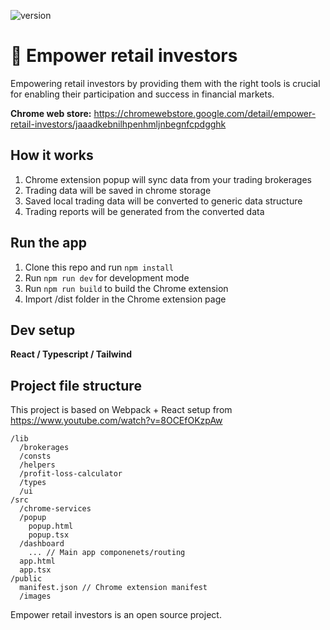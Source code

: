 ![version](https://img.shields.io/badge/version-0.0.16-green.svg)

# 🚀 Empower retail investors
Empowering retail investors by providing them with the right tools is crucial for enabling their participation and success in financial markets.

**Chrome web store:** https://chromewebstore.google.com/detail/empower-retail-investors/jaaadkebnilhpenhmljnbegnfcpdgghk

## How it works
1. Chrome extension popup will sync data from your trading brokerages
2. Trading data will be saved in chrome storage
3. Saved local trading data will be converted to generic data structure
4. Trading reports will be generated from the converted data


## Run the app
1. Clone this repo and run `npm install`
2. Run `npm run dev` for development mode
3. Run `npm run build` to build the Chrome extension
4. Import /dist folder in the Chrome extension page

## Dev setup
**React / Typescript / Tailwind**


## Project file structure
This project is based on Webpack + React setup from https://www.youtube.com/watch?v=8OCEfOKzpAw


```
/lib
  /brokerages
  /consts
  /helpers
  /profit-loss-calculator
  /types
  /ui
/src
  /chrome-services
  /popup
    popup.html
    popup.tsx
  /dashboard
    ... // Main app componenets/routing
  app.html
  app.tsx
/public
  manifest.json // Chrome extension manifest
  /images
```

Empower retail investors is an open source project.